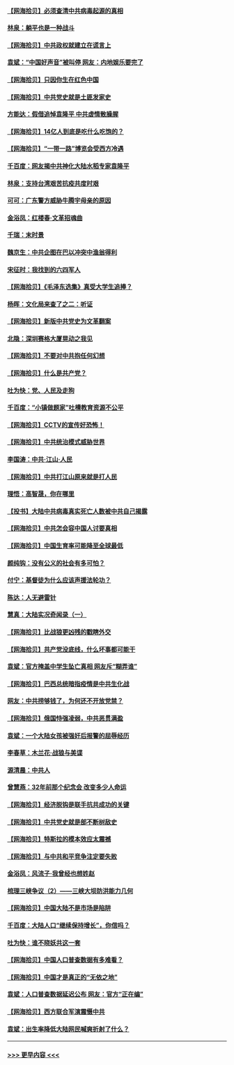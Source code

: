 #### [【网海拾贝】必须查清中共病毒起源的真相](../pages/nsc993/n12984276.md?t=05292001) 
#### [林泉：躺平也是一种战斗](../pages/nsc993/n12984194.md?t=05292001) 
#### [【网海拾贝】中共政权就建立在谎言上](../pages/nsc993/n12981880.md?t=05292001) 
#### [袁斌：“中国好声音”被叫停 网友：内地娱乐要完了](../pages/nsc993/n12981826.md?t=05292001) 
#### [【网海拾贝】只因你生在红色中国](../pages/nsc993/n12979096.md?t=05292001) 
#### [【网海拾贝】中共党史就是土匪发家史](../pages/nsc993/n12976478.md?t=05292001) 
#### [方能达：假借追悼袁隆平 中共虚情散臊腥](../pages/nsc993/n12976396.md?t=05292001) 
#### [【网海拾贝】14亿人到底是吃什么吃饱的？](../pages/nsc993/n12974125.md?t=05292001) 
#### [【网海拾贝】“一带一路”博览会受西方冷遇](../pages/nsc993/n12971787.md?t=05292001) 
#### [千百度：网友揭中共神化大陆水稻专家袁隆平](../pages/nsc993/n12971733.md?t=05292001) 
#### [林泉：支持台湾艰苦抗疫共度时艰](../pages/nsc993/n12971350.md?t=05292001) 
#### [可可：广东警方威胁牛腾宇母亲的原因](../pages/nsc993/n12971100.md?t=05292001) 
#### [金浴凤：红楼春·文革招魂曲](../pages/nsc993/n12970354.md?t=05292001) 
#### [千瑞：末时景](../pages/nsc993/n12970337.md?t=05292001) 
#### [魏京生：中共企图在巴以冲突中渔翁得利](../pages/nsc993/n12970286.md?t=05292001) 
#### [宋征时：我找到的六四军人](../pages/nsc993/n12970213.md?t=05292001) 
#### [【网海拾贝】《毛泽东选集》真受大学生追捧？](../pages/nsc993/n12968779.md?t=05292001) 
#### [杨晖：文化局来查了之二：听证](../pages/nsc993/n12966528.md?t=05292001) 
#### [【网海拾贝】新版中共党史为文革翻案](../pages/nsc993/n12967526.md?t=05292001) 
#### [北隐：深圳赛格大厦晃动之我见](../pages/nsc993/n12967393.md?t=05292001) 
#### [【网海拾贝】不要对中共抱任何幻想](../pages/nsc993/n12965222.md?t=05292001) 
#### [【网海拾贝】什么是共产党？](../pages/nsc993/n12962781.md?t=05292001) 
#### [吐为快：党、人民及走狗](../pages/nsc993/n12962747.md?t=05292001) 
#### [千百度：“小镇做题家”吐槽教育资源不公平](../pages/nsc993/n12962705.md?t=05292001) 
#### [【网海拾贝】CCTV的宣传好恐怖！](../pages/nsc993/n12959984.md?t=05292001) 
#### [【网海拾贝】中共统治模式威胁世界](../pages/nsc993/n12957622.md?t=05292001) 
#### [李国涛：中共‧江山‧人民](../pages/nsc993/n12957502.md?t=05292001) 
#### [【网海拾贝】中共打江山原来就是打人民](../pages/nsc993/n12954345.md?t=05292001) 
#### [理悟：高智晟，你在哪里](../pages/nsc993/n12953115.md?t=05292001) 
#### [【投书】大陆中共病毒真实死亡人数被中共自己揭露](../pages/nsc993/n12953050.md?t=05292001) 
#### [【网海拾贝】中共怎会容中国人讨要真相](../pages/nsc993/n12952161.md?t=05292001) 
#### [【网海拾贝】中国生育率可能降至全球最低](../pages/nsc993/n12948793.md?t=05292001) 
#### [颜纯钩：没有公义的社会有多可怕？](../pages/nsc993/n12947626.md?t=05292001) 
#### [付宁：基督徒为什么应该声援法轮功？](../pages/nsc993/n12947233.md?t=05292001) 
#### [陈达：人无避雷针](../pages/nsc993/n12947098.md?t=05292001) 
#### [慧真：大陆实况奇闻录（一）](../pages/nsc993/n12945811.md?t=05292001) 
#### [【网海拾贝】比战狼更凶残的戳瞎外交](../pages/nsc993/n12945717.md?t=05292001) 
#### [【网海拾贝】共产党没底线，什么坏事都可能干](../pages/nsc993/n12942090.md?t=05292001) 
#### [袁斌：官方掩盖中学生坠亡真相 网友斥“糊弄谁”](../pages/nsc993/n12942029.md?t=05292001) 
#### [【网海拾贝】巴西总统暗指疫情是中共生化战](../pages/nsc993/n12938999.md?t=05292001) 
#### [网友：中共捞够钱了，为何还不开放党禁？](../pages/nsc993/n12938952.md?t=05292001) 
#### [【网海拾贝】俄国恃强凌弱，中共恶贯满盈](../pages/nsc993/n12936626.md?t=05292001) 
#### [袁斌：一个大陆女孩被强奸后报警的屈辱经历](../pages/nsc993/n12936547.md?t=05292001) 
#### [李春草：木兰花·战狼与美谍](../pages/nsc993/n12935995.md?t=05292001) 
#### [源清晨：中共人](../pages/nsc993/n12935589.md?t=05292001) 
#### [曾慧燕：32年前那个纪念会 改变多少人命运](../pages/nsc993/n12934233.md?t=05292001) 
#### [【网海拾贝】经济脱钩是联手抗共成功的关键](../pages/nsc993/n12934176.md?t=05292001) 
#### [【网海拾贝】中共党史就是部不断树敌史](../pages/nsc993/n12932844.md?t=05292001) 
#### [【网海拾贝】特斯拉的模本效应太震撼](../pages/nsc993/n12925626.md?t=05292001) 
#### [【网海拾贝】与中共和平竞争注定要失败](../pages/nsc993/n12923326.md?t=05292001) 
#### [金浴凤：风流子‧我曾经也想姓赵](../pages/nsc993/n12920911.md?t=05292001) 
#### [梳理三峡争议（2）——三峡大坝防洪能力几何](../pages/nsc993/n12920173.md?t=05292001) 
#### [【网海拾贝】中国大陆不是市场是陷阱](../pages/nsc993/n12920143.md?t=05292001) 
#### [千百度：大陆人口“继续保持增长”，你信吗？](../pages/nsc993/n12918946.md?t=05292001) 
#### [吐为快：谁不晓妖共这一套](../pages/nsc993/n12918941.md?t=05292001) 
#### [【网海拾贝】中国人口普查数据有多难看？](../pages/nsc993/n12917822.md?t=05292001) 
#### [【网海拾贝】中国才是真正的“无依之地”](../pages/nsc993/n12915845.md?t=05292001) 
#### [袁斌：人口普查数据延迟公布 网友：官方“正在编”](../pages/nsc993/n12915748.md?t=05292001) 
#### [【网海拾贝】西方联合军演震慑中共](../pages/nsc993/n12913466.md?t=05292001) 
#### [袁斌：出生率降低大陆网民喊爽折射了什么？](../pages/nsc993/n12913365.md?t=05292001) 

----
#### [ >>> 更早内容 <<< ](../indexes/nsc993-earlier.md)
